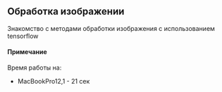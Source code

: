 ## Обработка изображении 
Знакомство с методами обработки изображения с использованием tensorflow 




#### Примечание

Время работы на:
 - MacBookPro12,1 - 21 сек


